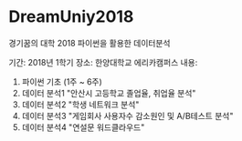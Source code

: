 # DreamUniy2018
경기꿈의 대학 2018 파이썬을 활용한 데이터분석

기간: 2018년 1학기
장소: 한양대학교 에리카캠퍼스
내용: 
1. 파이썬 기초 (1주 ~ 6주)
2. 데이터 분석1 "안산시 고등학교 졸업율, 취업율 분석"
3. 데이터 분석2 "학생 네트워크 분석"
4. 데이터 분석3 "게임회사 사용자수 감소원인 및 A/B테스트 분석"
5. 데이터 분석4 "연설문 워드클라우드"
